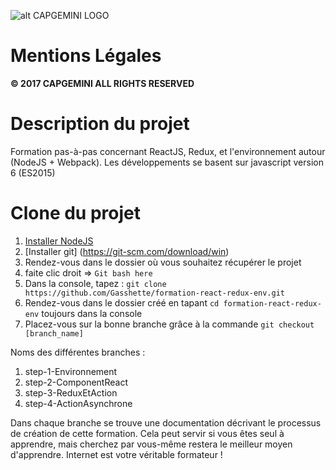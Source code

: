 ![alt CAPGEMINI LOGO](https://www.capgemini.com/wp-content/uploads/2017/10/cg_logo.jpg)

# Mentions Légales
**© 2017 CAPGEMINI ALL RIGHTS RESERVED**

# Description du projet

Formation pas-à-pas concernant ReactJS, Redux, et l'environnement autour (NodeJS + Webpack).
Les développements se basent sur javascript version 6 (ES2015)

# Clone du projet

1. [Installer NodeJS](https://nodejs.org/en/)
2. [Installer git] (https://git-scm.com/download/win)
3. Rendez-vous dans le dossier où vous souhaitez récupérer le projet
4. faite clic droit => `Git bash here`
5. Dans la console, tapez : `git clone https://github.com/Gasshette/formation-react-redux-env.git`
6. Rendez-vous dans le dossier créé en tapant `cd formation-react-redux-env` toujours dans la console
7. Placez-vous sur la bonne branche grâce à la commande `git checkout [branch_name]`

Noms des différentes branches :

1. step-1-Environnement
2. step-2-ComponentReact
3. step-3-ReduxEtAction
4. step-4-ActionAsynchrone


Dans chaque branche se trouve une documentation décrivant le processus de création de cette formation.
Cela peut servir si vous êtes seul à apprendre, mais cherchez par vous-même restera le meilleur moyen d'apprendre. Internet est votre véritable formateur !